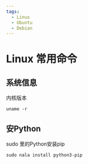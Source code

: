 ```yaml
---
tags:
  - Linux
  - Ubuntu
  - Debian
---
```


# Linux 常用命令

## 系统信息
内核版本
```shell
uname -r
```

## 安Python
sudo 里的Python安装pip
```shell
sudo nala install python3-pip
```
